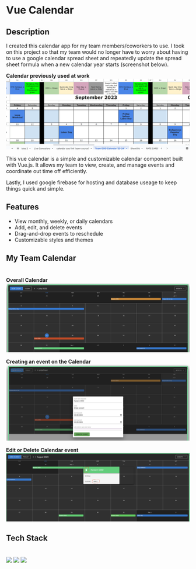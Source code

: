 # Vue Calendar

## Description

I created this calendar app for my team members/coworkers to use. I took on this project so that my team would no longer have to worry about having to use a google calendar spread sheet and repeatedly update the spread sheet formula when a new calendar year starts (screenshot below).

**Calendar previously used at work** ![](./Static/images/teamcal.PNG)

This vue calendar is a simple and customizable calendar component built with Vue.js. It allows my team to view, create, and manage events and coordinate out time off efficiently.

Lastly, I used google firebase for hosting and database useage to keep things quick and simple.

## Features

- View monthly, weekly, or daily calendars
- Add, edit, and delete events
- Drag-and-drop events to reschedule
- Customizable styles and themes

## My Team Calendar

#

**Overall Calendar** ![Overview](./Static/images/calendar.png)

**Creating an event on the Calendar** ![Input Days OOO](./Static/images/createEvent.png)

**Edit or Delete Calendar event** ![Make edits or delete](./Static/images/editDelete.png)

## Tech Stack

#

<img src="https://encrypted-tbn0.gstatic.com/images?q=tbn:ANd9GcSVn7jH79C5Z0nBuRy2i53-JCBzXpN2dmzmQw&usqp=CAU" width="200"/>

<img src="https://encrypted-tbn0.gstatic.com/images?q=tbn:ANd9GcQpp4xaRpu40x4jdS_dN3SiC2ylJcM0CCFxfQ&usqp=CAU" width="200"/>

<img src="https://encrypted-tbn0.gstatic.com/images?q=tbn:ANd9GcQ0pr6X_gV2kiKnqNZQjE2JEMcDV4FTr3y37g&usqp=CAU" width="200"/>
